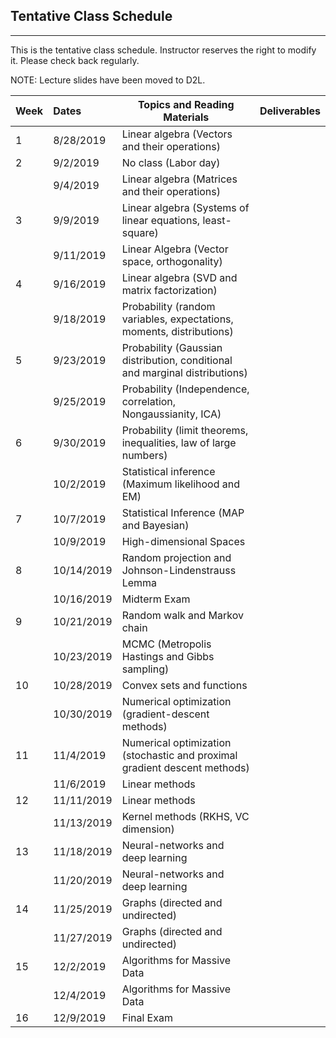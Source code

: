 ## Tentative Class Schedule
---
 This is the tentative class schedule. Instructor reserves the right to modify it. Please check back regularly. 
 
 NOTE: Lecture slides have been moved to D2L. 

| Week |    Dates   |    Topics and Reading Materials                |    Deliverables    |
|------|:-----------|------------------------------------------------|--------------------|
| 1    | 8/28/2019  | Linear algebra (Vectors and their operations)  |                    |
| 2    | 9/2/2019   |     No class (Labor day)                       |                    | 
|      | 9/4/2019   | Linear algebra (Matrices and their operations) |                    |
| 3    | 9/9/2019   | Linear algebra (Systems of linear equations, least-square)   |  |
|      | 9/11/2019  | Linear Algebra (Vector space, orthogonality)  |                    | 
| 4    | 9/16/2019  | Linear algebra (SVD and matrix factorization) | |
|      | 9/18/2019  | Probability (random variables, expectations, moments, distributions) | | 
| 5    | 9/23/2019  | Probability (Gaussian distribution, conditional and marginal distributions) | |
|      | 9/25/2019  | Probability (Independence, correlation, Nongaussianity, ICA) | |
| 6    | 9/30/2019  | Probability (limit theorems, inequalities, law of large numbers) | |
|      | 10/2/2019  | Statistical inference (Maximum likelihood and EM) | |
| 7    | 10/7/2019  | Statistical Inference (MAP and Bayesian) | |
|      | 10/9/2019  | High-dimensional Spaces | |
| 8    | 10/14/2019 | Random projection and Johnson-Lindenstrauss Lemma   |  | 
|      | 10/16/2019 | Midterm Exam |  |
| 9    | 10/21/2019 | Random walk and Markov chain | |
|      | 10/23/2019 | MCMC (Metropolis Hastings and Gibbs sampling) | |
| 10   | 10/28/2019 | Convex sets and functions | |
|      | 10/30/2019 | Numerical optimization (gradient-descent methods) | |
| 11   | 11/4/2019  | Numerical optimization (stochastic and proximal gradient descent methods) | |
|      | 11/6/2019  | Linear methods | |
| 12   | 11/11/2019 | Linear methods | |
|      | 11/13/2019 | Kernel methods (RKHS, VC dimension) | |
| 13   | 11/18/2019 | Neural-networks and deep learning | |
|      | 11/20/2019 | Neural-networks and deep learning | |
| 14   | 11/25/2019 | Graphs (directed and undirected)| |
|      | 11/27/2019 | Graphs (directed and undirected)  | | 
| 15   | 12/2/2019  | Algorithms for Massive Data   | |
|      | 12/4/2019  | Algorithms for Massive Data | |
| 16   | 12/9/2019  | Final Exam | |

